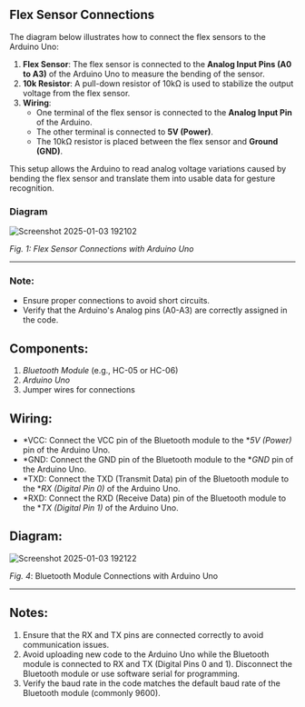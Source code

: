 ## Flex Sensor Connections

The diagram below illustrates how to connect the flex sensors to the Arduino Uno:

1. **Flex Sensor**: The flex sensor is connected to the **Analog Input Pins (A0 to A3)** of the Arduino Uno to measure the bending of the sensor.
2. **10k Resistor**: A pull-down resistor of 10kΩ is used to stabilize the output voltage from the flex sensor.
3. **Wiring**:
   - One terminal of the flex sensor is connected to the **Analog Input Pin** of the Arduino.
   - The other terminal is connected to **5V (Power)**.
   - The 10kΩ resistor is placed between the flex sensor and **Ground (GND)**.

This setup allows the Arduino to read analog voltage variations caused by bending the flex sensor and translate them into usable data for gesture recognition.

### Diagram

![Screenshot 2025-01-03 192102](https://github.com/user-attachments/assets/a02b7179-27d4-4060-9041-15f0149dbd48)

*Fig. 1: Flex Sensor Connections with Arduino Uno*

---

### Note:
- Ensure proper connections to avoid short circuits.
- Verify that the Arduino's Analog pins (A0-A3) are correctly assigned in the code.

  
## Components:
1. *Bluetooth Module* (e.g., HC-05 or HC-06)
2. *Arduino Uno*
3. Jumper wires for connections

## Wiring:
- *VCC: Connect the VCC pin of the Bluetooth module to the **5V (Power)* pin of the Arduino Uno.
- *GND: Connect the GND pin of the Bluetooth module to the **GND* pin of the Arduino Uno.
- *TXD: Connect the TXD (Transmit Data) pin of the Bluetooth module to the **RX (Digital Pin 0)* of the Arduino Uno.
- *RXD: Connect the RXD (Receive Data) pin of the Bluetooth module to the **TX (Digital Pin 1)* of the Arduino Uno.

## Diagram:
![Screenshot 2025-01-03 192122](https://github.com/user-attachments/assets/257451ab-ddb1-4a47-b4a0-a2dd4dfb2c71)


*Fig. 4*: Bluetooth Module Connections with Arduino Uno

---

## Notes:
1. Ensure that the RX and TX pins are connected correctly to avoid communication issues.
2. Avoid uploading new code to the Arduino Uno while the Bluetooth module is connected to RX and TX (Digital Pins 0 and 1). Disconnect the Bluetooth module or use software serial for programming.
3. Verify the baud rate in the code matches the default baud rate of the Bluetooth module (commonly 9600).
